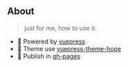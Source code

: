 ## About
> just for me, how to use it.

- 🚀 Powered by [vuepress](https://vuepress.vuejs.org/)
- 🎨 Theme use [vuepress-theme-hope](https://vuepress-theme-hope.github.io/)
- 🌈 Publish in [gh-pages](https://pages.github.com/)
